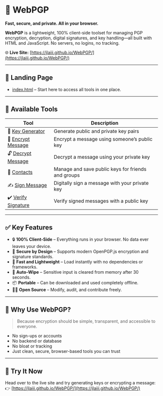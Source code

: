 # 🔐 WebPGP  
**Fast, secure, and private. All in your browser.**

**WebPGP** is a lightweight, 100% client-side toolset for managing PGP encryption, decryption, digital signatures, and key handling—all built with HTML and JavaScript. No servers, no logins, no tracking.

🌐 **Live Site:** [https://jlaiii.github.io/WebPGP/](https://jlaiii.github.io/WebPGP/)

---

## 🏁 Landing Page

- [index.html](https://jlaiii.github.io/WebPGP/index.html) – Start here to access all tools in one place.

---

## 🧰 Available Tools

| Tool | Description |
|------|-------------|
| 🔑 [Key Generator](https://jlaiii.github.io/WebPGP/pgpgen.html) | Generate public and private key pairs |
| 🔐 [Encrypt Message](https://jlaiii.github.io/WebPGP/encrypt.html) | Encrypt a message using someone’s public key |
| 🔓 [Decrypt Message](https://jlaiii.github.io/WebPGP/decrypt.html) | Decrypt a message using your private key |
| 📇 [Contacts](https://jlaiii.github.io/WebPGP/contacts.html) | Manage and save public keys for friends and groups |
| ✍️ [Sign Message](https://jlaiii.github.io/WebPGP/sign.html) | Digitally sign a message with your private key |
| ✔️ [Verify Signature](https://jlaiii.github.io/WebPGP/verify.html) | Verify signed messages with a public key |

---

## ✅ Key Features

- 🔒 **100% Client-Side** – Everything runs in your browser. No data ever leaves your device.  
- 🔐 **Secure by Design** – Supports modern OpenPGP.js encryption and signature standards.  
- 💨 **Fast and Lightweight** – Load instantly with no dependencies or frameworks.  
- 🧼 **Auto-Wipe** – Sensitive input is cleared from memory after 30 seconds.  
- 📦 **Portable** – Can be downloaded and used completely offline.  
- 🧑‍💻 **Open Source** – Modify, audit, and contribute freely.


---

## 🚀 Why Use WebPGP?

> Because encryption should be simple, transparent, and accessible to everyone.

- No sign-ups or accounts  
- No backend or database  
- No bloat or tracking  
- Just clean, secure, browser-based tools you can trust

---

## 🧪 Try It Now

Head over to the live site and try generating keys or encrypting a message:  
👉 [https://jlaiii.github.io/WebPGP/](https://jlaiii.github.io/WebPGP/)

